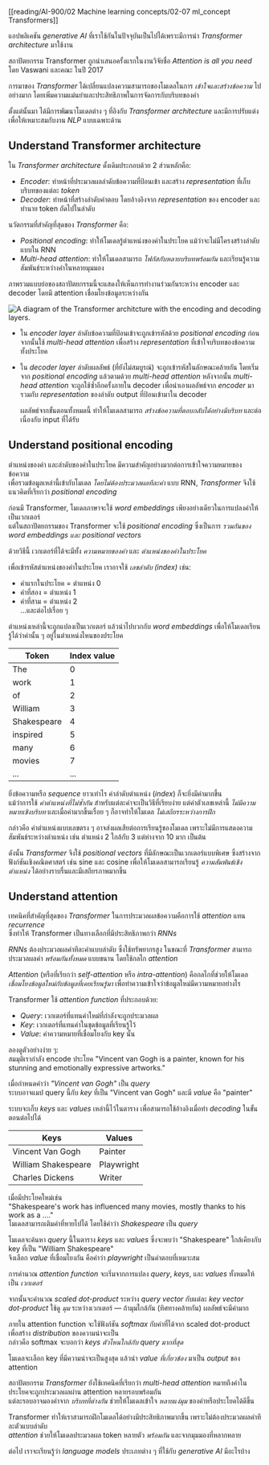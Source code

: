 [[reading/AI-900/02 Machine learning concepts/02-07 ml_concept Transformers]]

แอปพลิเคชัน _generative AI_ ที่เราใช้กันในปัจจุบันเป็นไปได้เพราะมีการนำ _Transformer architecture_ มาใช้งาน

สถาปัตยกรรม Transformer ถูกนำเสนอครั้งแรกในงานวิจัยชื่อ _Attention is all you need_ โดย Vaswani และคณะ ในปี 2017

การมาของ _Transformer_ ได้เปลี่ยนแปลงความสามารถของโมเดลในการ _เข้าใจและสร้างข้อความ_ ไปอย่างมาก โดยเพิ่มความแม่นยำและประสิทธิภาพในการจัดการกับบริบทของคำ

ตั้งแต่นั้นมา ได้มีการพัฒนาโมเดลต่าง ๆ ที่อิงกับ _Transformer architecture_ และมีการปรับแต่งเพื่อให้เหมาะสมกับงาน _NLP_ แบบเฉพาะด้าน

## Understand Transformer architecture

ใน _Transformer architecture_ ดั้งเดิมประกอบด้วย 2 ส่วนหลักคือ:

- _Encoder_: ทำหน้าที่ประมวลผลลำดับข้อความที่ป้อนเข้า และสร้าง _representation_ ที่เก็บบริบทของแต่ละ _token_
- _Decoder_: ทำหน้าที่สร้างลำดับคำตอบ โดยอ้างอิงจาก _representation_ ของ encoder และทำนาย token ถัดไปในลำดับ

นวัตกรรมที่สำคัญที่สุดของ _Transformer_ คือ:

- _Positional encoding_: ทำให้โมเดลรู้ตำแหน่งของคำในประโยค แม้ว่าจะไม่มีโครงสร้างลำดับแบบใน RNN
- _Multi-head attention_: ทำให้โมเดลสามารถ _โฟกัสกับหลายบริบทพร้อมกัน_ และเรียนรู้ความสัมพันธ์ระหว่างคำในหลายมุมมอง

ภาพรวมแบบย่อของสถาปัตยกรรมนี้จะแสดงให้เห็นการทำงานร่วมกันระหว่าง encoder และ decoder โดยมี attention เชื่อมโยงข้อมูลระหว่างกัน

![A diagram of the Transformer architcture with the encoding and decoding layers.](https://learn.microsoft.com/en-us/training/wwl-data-ai/fundamentals-generative-ai/media/simplified-transformer-architecture.png)

- ใน _encoder layer_ ลำดับข้อความที่ป้อนเข้าจะถูกเข้ารหัสด้วย _positional encoding_ ก่อน  จากนั้นใช้ _multi-head attention_ เพื่อสร้าง _representation_ ที่เข้าใจบริบทของข้อความทั้งประโยค

- ใน _decoder layer_ ลำดับผลลัพธ์ (ที่ยังไม่สมบูรณ์) จะถูกเข้ารหัสในลักษณะคล้ายกัน โดยเริ่มจาก _positional encoding_ แล้วตามด้วย _multi-head attention_ หลังจากนั้น _multi-head attention_ จะถูกใช้ซ้ำอีกครั้งภายใน decoder เพื่อนำเอาผลลัพธ์จาก _encoder_ มารวมกับ _representation_ ของลำดับ output ที่ป้อนเข้ามาใน decoder 
  
  ผลลัพธ์จากขั้นตอนทั้งหมดนี้ ทำให้โมเดลสามารถ _สร้างข้อความที่ตอบกลับได้อย่างมีบริบท_ และต่อเนื่องกับ input ที่ได้รับ

## Understand positional encoding

ตำแหน่งของคำ และลำดับของคำในประโยค มีความสำคัญอย่างมากต่อการเข้าใจความหมายของข้อความ  
เพื่อรวมข้อมูลเหล่านี้เข้ากับโมเดล _โดยไม่ต้องประมวลผลทีละคำ_ แบบ RNN, _Transformer_ จึงใช้แนวคิดที่เรียกว่า _positional encoding_

ก่อนมี Transformer, โมเดลภาษาจะใช้ _word embeddings_ เพียงอย่างเดียวในการแปลงคำให้เป็นเวกเตอร์  
แต่ในสถาปัตยกรรมของ Transformer จะใช้ _positional encoding_ ซึ่งเป็นการ _รวมกันของ word embeddings และ positional vectors_

ด้วยวิธีนี้ เวกเตอร์ที่ได้จะมีทั้ง _ความหมายของคำ_ และ _ตำแหน่งของคำในประโยค_

เพื่อเข้ารหัสตำแหน่งของคำในประโยค เราอาจใช้ _เลขลำดับ (index)_ เช่น:

- คำแรกในประโยค = ตำแหน่ง 0  
- คำที่สอง = ตำแหน่ง 1  
- คำที่สาม = ตำแหน่ง 2  
...และต่อไปเรื่อย ๆ

ตำแหน่งเหล่านี้จะถูกแปลงเป็นเวกเตอร์ แล้วนำไปบวกกับ _word embeddings_ เพื่อให้โมเดลเรียนรู้ได้ว่าคำนั้น ๆ อยู่ในตำแหน่งไหนของประโยค

| Token       | Index value |
| ----------- | ----------- |
| The         | 0           |
| work        | 1           |
| of          | 2           |
| William     | 3           |
| Shakespeare | 4           |
| inspired    | 5           |
| many        | 6           |
| movies      | 7           |
| ...         | ...         |
ยิ่งข้อความหรือ _sequence_ ยาวเท่าไร ค่าลำดับตำแหน่ง (_index_) ก็จะยิ่งมีค่ามากขึ้น  
แม้ว่าการใช้ _ค่าตำแหน่งที่ไม่ซ้ำกัน_ สำหรับแต่ละคำจะเป็นวิธีที่เรียบง่าย แต่ค่าตัวเลขเหล่านี้ _ไม่มีความหมายเชิงบริบท_ และเมื่อค่ามากขึ้นเรื่อย ๆ ก็อาจทำให้โมเดล _ไม่เสถียรระหว่างการฝึก_

กล่าวคือ ค่าตำแหน่งแบบเลขตรง ๆ อาจส่งผลเสียต่อการเรียนรู้ของโมเดล เพราะไม่มีการแสดงความสัมพันธ์ระหว่างตำแหน่ง เช่น ตำแหน่ง 2 ใกล้กับ 3 แต่ห่างจาก 10 มาก เป็นต้น

ดังนั้น _Transformer_ จึงใช้ _positional vectors_ ที่มีลักษณะเป็นเวกเตอร์แบบพิเศษ ซึ่งสร้างจากฟังก์ชันเชิงคณิตศาสตร์ เช่น sine และ cosine เพื่อให้โมเดลสามารถเรียนรู้ _ความสัมพันธ์เชิงตำแหน่ง_ ได้อย่างราบรื่นและมีเสถียรภาพมากขึ้น

## Understand attention

เทคนิคที่สำคัญที่สุดของ _Transformer_ ในการประมวลผลข้อความคือการใช้ _attention_ แทน _recurrence_  
ซึ่งทำให้ Transformer เป็นทางเลือกที่มีประสิทธิภาพกว่า _RNNs_

_RNNs_ ต้องประมวลผลคำทีละคำแบบลำดับ ซึ่งใช้ทรัพยากรสูง ในขณะที่ _Transformer_ สามารถประมวลผลคำ _พร้อมกันทั้งหมด_ แบบขนาน โดยใช้กลไก _attention_

_Attention_ (หรือที่เรียกว่า _self-attention_ หรือ _intra-attention_) คือกลไกที่ช่วยให้โมเดล _เชื่อมโยงข้อมูลใหม่กับข้อมูลที่เคยเรียนรู้มา_ เพื่อทำความเข้าใจว่าข้อมูลใหม่มีความหมายอย่างไร

Transformer ใช้ _attention function_ ที่ประกอบด้วย:

- _Query_: เวกเตอร์ที่แทนคำใหม่ที่กำลังจะถูกประมวลผล
- _Key_: เวกเตอร์ที่แทนคำในชุดข้อมูลที่เรียนรู้ไว้
- _Value_: ค่าความหมายที่เชื่อมโยงกับ key นั้น

ลองดูตัวอย่างง่าย ๆ:  
สมมุติเรากำลัง encode ประโยค "Vincent van Gogh is a painter, known for his stunning and emotionally expressive artworks."

เมื่อกำหนดคำว่า _"Vincent van Gogh"_ เป็น _query_  
ระบบอาจแมป query นี้กับ _key_ ที่เป็น "Vincent van Gogh" และมี _value_ คือ "painter"

ระบบจะเก็บ _keys_ และ _values_ เหล่านี้ไว้ในตาราง เพื่อสามารถใช้อ้างอิงเมื่อทำ _decoding_ ในขั้นตอนต่อไปได้

|Keys|Values|
|---|---|
|Vincent Van Gogh|Painter|
|William Shakespeare|Playwright|
|Charles Dickens|Writer|
เมื่อมีประโยคใหม่เช่น  
"Shakespeare's work has influenced many movies, mostly thanks to his work as a ...."  
โมเดลสามารถเติมคำที่หายไปได้ โดยใช้คำว่า _Shakespeare_ เป็น _query_

โมเดลจะค้นหา _query_ นี้ในตาราง _keys_ และ _values_ ซึ่งจะพบว่า "Shakespeare" ใกล้เคียงกับ key ที่เป็น "William Shakespeare"  
จึงเลือก _value_ ที่เชื่อมโยงกัน คือคำว่า _playwright_ เป็นคำตอบที่เหมาะสม

การคำนวณ _attention function_ จะเริ่มจากการแปลง _query_, _keys_, และ _values_ ทั้งหมดให้เป็น _เวกเตอร์_

จากนั้นจะคำนวณ _scaled dot-product_ ระหว่าง _query vector_ กับแต่ละ _key vector_  
_dot-product_ ใช้ดู _มุม_ ระหว่างเวกเตอร์ — ถ้ามุมใกล้กัน (ทิศทางคล้ายกัน) ผลลัพธ์จะมีค่ามาก

ภายใน attention function จะใช้ฟังก์ชัน _softmax_ กับค่าที่ได้จาก scaled dot-product เพื่อสร้าง _distribution_ ของความน่าจะเป็น  
กล่าวคือ softmax จะบอกว่า _keys ตัวไหนใกล้กับ query มากที่สุด_

โมเดลจะเลือก key ที่มีความน่าจะเป็นสูงสุด แล้วนำ _value ที่เกี่ยวข้อง_ มาเป็น _output_ ของ attention

สถาปัตยกรรม _Transformer_ ยังใช้เทคนิคที่เรียกว่า _multi-head attention_ หมายถึงคำในประโยคจะถูกประมวลผลผ่าน attention หลายรอบพร้อมกัน  
แต่ละรอบอาจมองคำจาก _บริบทที่ต่างกัน_ ช่วยให้โมเดลเข้าใจ _หลายแง่มุม_ ของคำหรือประโยคได้ดีขึ้น

Transformer ทำให้เราสามารถฝึกโมเดลได้อย่างมีประสิทธิภาพมากขึ้น เพราะไม่ต้องประมวลผลคำทีละตัวแบบลำดับ  
_attention_ ช่วยให้โมเดลประมวลผล token หลายตัว _พร้อมกัน_ และจากมุมมองที่หลากหลาย

ต่อไป เราจะเรียนรู้ว่า _language models_ ประเภทต่าง ๆ ที่ใช้กับ _generative AI_ มีอะไรบ้าง